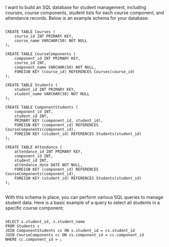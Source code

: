 I want to build an SQL database for student management, including courses, course components, student lists for each course component, and attendance records. Below is an example schema for your database:
<pre>
<code>
CREATE TABLE Courses (
    course_id INT PRIMARY KEY,
    course_name VARCHAR(50) NOT NULL
);

CREATE TABLE CourseComponents (
    component_id INT PRIMARY KEY,
    course_id INT,
    component_name VARCHAR(50) NOT NULL,
    FOREIGN KEY (course_id) REFERENCES Courses(course_id)
);

CREATE TABLE Students (
    student_id INT PRIMARY KEY,
    student_name VARCHAR(50) NOT NULL
);

CREATE TABLE ComponentStudents (
    component_id INT,
    student_id INT,
    PRIMARY KEY (component_id, student_id),
    FOREIGN KEY (component_id) REFERENCES CourseComponents(component_id),
    FOREIGN KEY (student_id) REFERENCES Students(student_id)
);

CREATE TABLE Attendance (
    attendance_id INT PRIMARY KEY,
    component_id INT,
    student_id INT,
    attendance_date DATE NOT NULL,
    FOREIGN KEY (component_id) REFERENCES CourseComponents(component_id),
    FOREIGN KEY (student_id) REFERENCES Students(student_id)
);
</code>
</pre>
With this schema in place, you can perform various SQL queries to manage student data. Here is a basic example of a query to select all students in a specific course component:

<pre>
<code>
SELECT s.student_id, s.student_name
FROM Students s
JOIN ComponentStudents cs ON s.student_id = cs.student_id
JOIN CourseComponents cc ON cs.component_id = cc.component_id
WHERE cc.component_id = <component_id>;
</code>
</pre>